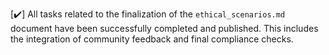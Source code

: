 [✔️] All tasks related to the finalization of the `ethical_scenarios.md` document have been successfully completed and published. This includes the integration of community feedback and final compliance checks.